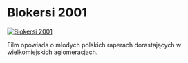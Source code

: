 Blokersi 2001 
=============
[![Blokersi 2001 ](http://vidos.pl/images/player.gif)](http://vidos.pl/blokersi-2001)

 Film opowiada o młodych polskich raperach dorastających w wielkomiejskich aglomeracjach.
